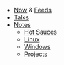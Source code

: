 <!-- njnmdoc:  title="menu"  -->
<base target="main"/>

  * [Now](now) & [Feeds](feeds)
  * [Talks](talks)
  * [Notes](#)
    * [Hot Sauces](notes/hotsauce.html)
    * [Linux](notes/computer/linux.html)
    * [Windows](notes/computer/windows.html)
    * [Projects](notes/programming/projects.html)
